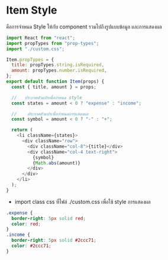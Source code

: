 # Item Style

คือการจำหนด Style ให้กับ component รวมไปถึงรูปแบบข้อมูล และการแสดงผล

```js
import React from "react";
import propTypes from "prop-types";
import "./custom.css";

Item.propTypes = {
  title: propTypes.string.isRequired,
  amount: propTypes.number.isRequired,
};
export default function Item(props) {
  const { title, amount } = props;

  //   ประกาศตัวแปรเพื่อกำหนด style
  const states = amount < 0 ? "expense" : "income";

  //    ประกาศตัวแปรเพื่อกำหนดการแสดงผล
  const symbol = amount < 0 ? "-" : "+";

  return (
    <li className={states}>
      <div className="row">
        <div className="col-8">{title}</div>
        <div className="col-4 text-right">
          {symbol}
          {Math.abs(amount)}
        </div>
      </div>
    </li>
  );
}
```

- import class css ที่ไฟล์ ./custom.css เพื่อใช้ style การแสดงผล

```css
.expense {
  border-right: 5px solid red;
  color: red;
}
.income {
  border-right: 5px solid #2ccc71;
  color: #2ccc71;
}
```
